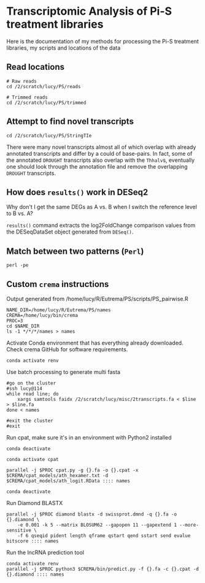 # Transcriptomic Analysis of Pi-S treatment libraries

Here is the documentation of my methods for processing the Pi-S treatment libraries, my scripts and locations of the data

## Read locations

```
# Raw reads
cd /2/scratch/lucy/PS/reads

# Trimmed reads
cd /2/scratch/lucy/PS/trimmed
```

## Attempt to find novel transcripts
```
cd /2/scratch/lucy/PS/StringTIe
```
There were many novel transcripts almost all of which overlap with already annotated transcripts and differ by a could of base-pairs. In fact, some of the annotated `DROUGHT` transcripts also overlap with the `Thhalv`s, eventually one should look through the annotation file and remove the overlapping `DROUGHT` transcripts.

## How does `results()` work in DESeq2

Why don't I get the same DEGs as A vs. B when I switch the reference level to B vs. A?

`results()` command extracts the log2FoldChange comparison values from the DESeqDataSet object generated from `DESeq()`.

## Match between two patterns (`Perl`)
```
perl -pe 
```
## Custom `crema` instructions

Output generated from /home/lucy/R/Eutrema/PS/scripts/PS_pairwise.R
```
NAME_DIR=/home/lucy/R/Eutrema/PS/names
CREMA=/home/lucy/bin/crema
PROC=3
cd $NAME_DIR
ls -1 */*/*/names > names
```

Activate Conda environment that has everything already downloaded. Check crema GitHub for software requirements.

```
conda activate renv
```

Use batch processing to generate multi fasta

```
#go on the cluster
#ssh lucy@114
while read line; do
    xargs samtools faidx /2/scratch/lucy/misc/2transcripts.fa < $line > $line.fa
done < names

#exit the cluster
#exit
```

Run cpat, make sure it's in an environment with Python2 installed

```
conda deactivate

conda activate cpat

parallel -j $PROC cpat.py -g {}.fa -o {}.cpat -x $CREMA/cpat_models/ath_hexamer.txt -d $CREMA/cpat_models/ath_logit.RData :::: names

conda deactivate
```

Run Diamond BLASTX

```
parallel -j $PROC diamond blastx -d swissprot.dmnd -q {}.fa -o {}.diamond \
    -e 0.001 -k 5 --matrix BLOSUM62 --gapopen 11 --gapextend 1 --more-sensitive \
    -f 6 qseqid pident length qframe qstart qend sstart send evalue bitscore :::: names
```

Run the lncRNA prediction tool

```
conda activate renv
parallel -j $PROC python3 $CREMA/bin/predict.py -f {}.fa -c {}.cpat -d {}.diamond :::: names
```
